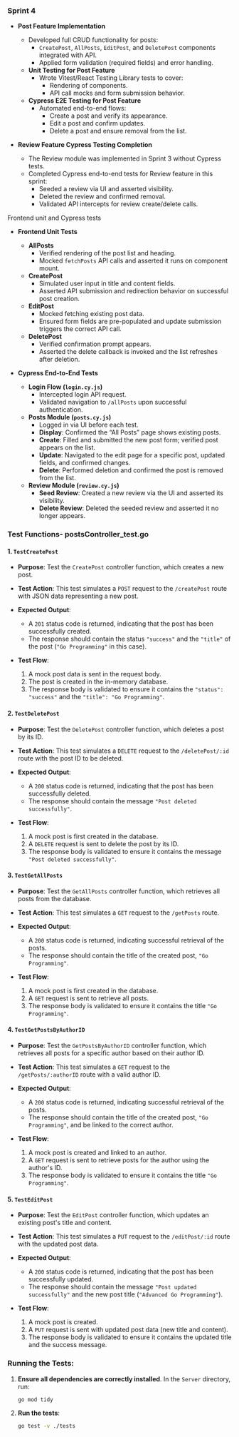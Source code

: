 ### **Sprint 4**

- **Post Feature Implementation**
  - Developed full CRUD functionality for posts:
    - `CreatePost`, `AllPosts`, `EditPost`, and `DeletePost` components integrated with API.
    - Applied form validation (required fields) and error handling.
  - **Unit Testing for Post Feature**
    - Wrote Vitest/React Testing Library tests to cover:
      - Rendering of components.
      - API call mocks and form submission behavior.
  - **Cypress E2E Testing for Post Feature**
    - Automated end-to-end flows:
      - Create a post and verify its appearance.
      - Edit a post and confirm updates.
      - Delete a post and ensure removal from the list.

- **Review Feature Cypress Testing Completion**
  - The Review module was implemented in Sprint 3 without Cypress tests.
  - Completed Cypress end-to-end tests for Review feature in this sprint:
    - Seeded a review via UI and asserted visibility.
    - Deleted the review and confirmed removal.
    - Validated API intercepts for review create/delete calls.

Frontend unit and Cypress tests

- **Frontend Unit Tests**
  - **AllPosts**
    - Verified rendering of the post list and heading.
    - Mocked `fetchPosts` API calls and asserted it runs on component mount.
  - **CreatePost**
    - Simulated user input in title and content fields.
    - Asserted API submission and redirection behavior on successful post creation.
  - **EditPost**
    - Mocked fetching existing post data.
    - Ensured form fields are pre-populated and update submission triggers the correct API call.
  - **DeletePost**
    - Verified confirmation prompt appears.
    - Asserted the delete callback is invoked and the list refreshes after deletion.

- **Cypress End-to-End Tests**
  - **Login Flow (`login.cy.js`)**
    - Intercepted login API request.
    - Validated navigation to `/allPosts` upon successful authentication.
  - **Posts Module (`posts.cy.js`)**
    - Logged in via UI before each test.
    - **Display**: Confirmed the “All Posts” page shows existing posts.
    - **Create**: Filled and submitted the new post form; verified post appears on the list.
    - **Update**: Navigated to the edit page for a specific post, updated fields, and confirmed changes.
    - **Delete**: Performed deletion and confirmed the post is removed from the list.
  - **Review Module (`review.cy.js`)**
    - **Seed Review**: Created a new review via the UI and asserted its visibility.
    - **Delete Review**: Deleted the seeded review and asserted it no longer appears.

### **Test Functions- postsController_test.go**

#### **1. `TestCreatePost`**

- **Purpose**: Test the `CreatePost` controller function, which creates a new post.
- **Test Action**: This test simulates a `POST` request to the `/createPost` route with JSON data representing a new post.
- **Expected Output**: 
  - A `201` status code is returned, indicating that the post has been successfully created.
  - The response should contain the status `"success"` and the `"title"` of the post (`"Go Programming"` in this case).
  
- **Test Flow**:
  1. A mock post data is sent in the request body.
  2. The post is created in the in-memory database.
  3. The response body is validated to ensure it contains the `"status": "success"` and the `"title": "Go Programming"`.


#### **2. `TestDeletePost`**

- **Purpose**: Test the `DeletePost` controller function, which deletes a post by its ID.
- **Test Action**: This test simulates a `DELETE` request to the `/deletePost/:id` route with the post ID to be deleted.
- **Expected Output**: 
  - A `200` status code is returned, indicating that the post has been successfully deleted.
  - The response should contain the message `"Post deleted successfully"`.

- **Test Flow**:
  1. A mock post is first created in the database.
  2. A `DELETE` request is sent to delete the post by its ID.
  3. The response body is validated to ensure it contains the message `"Post deleted successfully"`.


#### **3. `TestGetAllPosts`**

- **Purpose**: Test the `GetAllPosts` controller function, which retrieves all posts from the database.
- **Test Action**: This test simulates a `GET` request to the `/getPosts` route.
- **Expected Output**: 
  - A `200` status code is returned, indicating successful retrieval of the posts.
  - The response should contain the title of the created post, `"Go Programming"`.

- **Test Flow**:
  1. A mock post is first created in the database.
  2. A `GET` request is sent to retrieve all posts.
  3. The response body is validated to ensure it contains the title `"Go Programming"`.


#### **4. `TestGetPostsByAuthorID`**

- **Purpose**: Test the `GetPostsByAuthorID` controller function, which retrieves all posts for a specific author based on their author ID.
- **Test Action**: This test simulates a `GET` request to the `/getPosts/:authorID` route with a valid author ID.
- **Expected Output**: 
  - A `200` status code is returned, indicating successful retrieval of the posts.
  - The response should contain the title of the created post, `"Go Programming"`, and be linked to the correct author.

- **Test Flow**:
  1. A mock post is created and linked to an author.
  2. A `GET` request is sent to retrieve posts for the author using the author's ID.
  3. The response body is validated to ensure it contains the title `"Go Programming"`.


#### **5. `TestEditPost`**

- **Purpose**: Test the `EditPost` controller function, which updates an existing post's title and content.
- **Test Action**: This test simulates a `PUT` request to the `/editPost/:id` route with the updated post data.
- **Expected Output**: 
  - A `200` status code is returned, indicating that the post has been successfully updated.
  - The response should contain the message `"Post updated successfully"` and the new post title (`"Advanced Go Programming"`).
  
- **Test Flow**:
  1. A mock post is created.
  2. A `PUT` request is sent with updated post data (new title and content).
  3. The response body is validated to ensure it contains the updated title and the success message.

### **Running the Tests:**

1. **Ensure all dependencies are correctly installed**. In the `Server` directory, run:
   ```bash
   go mod tidy
   ```

2. **Run the tests**:
   ```bash
   go test -v ./tests
   ```